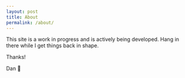```yaml
---
layout: post
title: About
permalink: /about/
---
```


This site is a work in progress and is actively being developed. Hang in there while I get things back in shape.

Thanks!

Dan 🚀
